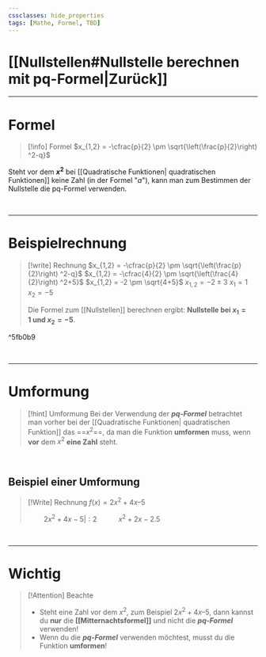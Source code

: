 ```yaml
---
cssclasses: hide_properties
tags: [Mathe, Formel, TBD]
---
```


# [[Nullstellen#Nullstelle berechnen mit pq-Formel|Zurück]]

___
# Formel

>[!info] Formel
>$x_{1,2} = -\cfrac{p}{2} \pm \sqrt{\left(\frac{p}{2}\right) ^2-q}$
>
Steht vor dem **$x^2$** bei [[Quadratische Funktionen| quadratischen Funktionen]] keine Zahl (in der Formel "$a$"), kann man zum Bestimmen der Nullstelle die pq-Formel verwenden.

<br>

---
# Beispielrechnung

>[!write] Rechnung
>$x_{1,2} = -\cfrac{p}{2} \pm \sqrt{\left(\frac{p}{2}\right) ^2-q}$
$x_{1,2} = -\cfrac{4}{2} \pm \sqrt{\left(\frac{4}{2}\right) ^2+5}$
$x_{1,2} = -2 \pm \sqrt{4+5}$
$x_{1,2} = -2 \pm 3$
>$x_1 = 1$
>$x_2 = -5$
>
>Die Formel zum [[Nullstellen]] berechnen ergibt: **Nullstelle bei $x_1=1$ und $x_2=-5$**.

^5fb0b9

<br>

___
# Umformung 

>[!hint] Umformung
>Bei der Verwendung der ***pq-Formel*** betrachtet man vorher bei der [[Quadratische Funktionen| quadratischen Funktion]] das ==$x^2$==, da man die Funktion **umformen** muss, wenn **vor** dem $x^2$ **eine Zahl** steht.   

<br>

## Beispiel einer Umformung

>[!Write] Rechnung 
>$f(x)=2x^2+4x–5$
>
>$\qquad2x^2+4x-5|:2$
>$\qquad \ \ x^2+2x-2.5$

<br>

___
# Wichtig

>[!Attention] Beachte
>- Steht eine Zahl vor dem $x^2$, zum Beispiel $2x^2+4x – 5$, dann kannst du **nur** die **[[Mitternachtsformel]]** und nicht die ***pq-Formel*** verwenden!
>- Wenn du die ***pq-Formel*** verwenden möchtest, musst du die Funktion **umformen**!

